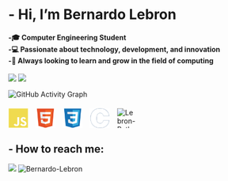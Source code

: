 <h1> - Hi, I’m Bernardo Lebron </h1>

<h4> 
  -🎓 Computer Engineering Student <br>
  -💻 Passionate about technology, development, and innovation <br>
  -🚀 Always looking to learn and grow in the field of computing
</h4>

<div> 
  <img height="180em" src="https://github-readme-stats.vercel.app/api?username=Bernardo-Lebron&show_icons=true&theme=tokyonight&include_all_commits=true&count_private=true"/> 
  <img height="180em" src="https://github-readme-stats.vercel.app/api/top-langs/?username=Bernardo-Lebron&layout=compact&langs_count=7&theme=tokyonight"/>
</div>

![GitHub Activity Graph](https://github-readme-activity-graph.vercel.app/graph?username=Bernardo-Lebron&theme=react-dark)


<div style="display: flex; align-items: center; gap: 15px; flex-wrap: wrap; margin-top: 20px;">
  <img align="center" alt="Lebron-Js" height="40" width="40" src="https://raw.githubusercontent.com/devicons/devicon/master/icons/javascript/javascript-plain.svg">
  <img align="center" alt="Lebron-HTML" height="40" width="40" src="https://raw.githubusercontent.com/devicons/devicon/master/icons/html5/html5-original.svg">
  <img align="center" alt="Lebron-CSS" height="40" width="40" src="https://raw.githubusercontent.com/devicons/devicon/master/icons/css3/css3-original.svg">
  <img align="center" alt="Lebron-C" height="40" width="40" src="https://github.com/devicons/devicon/blob/master/icons/c/c-line.svg">
  <img align="center" alt="Lebron-Python" height="40" width="40" src="https://devicon-website.vercel.app/api/python/original.svg">
</div>

<h2> - How to reach me:</h2>
<a href="https://www.linkedin.com/in/bernardo-lebron-3155b1210/" target="_blank"><img src="https://img.shields.io/badge/-LinkedIn-%230077B5?style=for-the-badge&logo=linkedin&logoColor=white" target="_blank"></a> 

<img src="https://komarev.com/ghpvc/?username=Bernardo-Lebron&color=green" alt="Bernardo-Lebron" />
